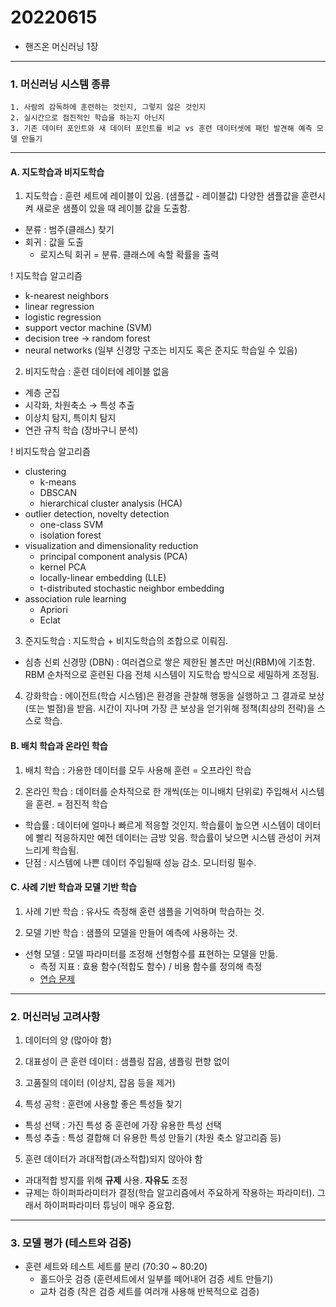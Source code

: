 # 20220615

- 핸즈온 머신러닝 1장
 
---

### 1. 머신러닝 시스템 종류
    1. 사람의 감독하에 훈련하는 것인지, 그렇지 않은 것인지
    2. 실시간으로 점진적인 학습을 하는지 아닌지
    3. 기존 데이터 포인트와 새 데이터 포인트를 비교 vs 훈련 데이터셋에 패턴 발견해 예측 모델 만들기
    

---

#### A. 지도학습과 비지도학습

1) 지도학습 : 훈련 세트에 레이블이 있음. (샘플값 - 레이블값) 다양한 샘플값을 훈련시켜 새로운 샘플이 있을 때 레이블 값을 도출함.

- 분류 : 범주(클래스) 찾기
- 회귀 : 값을 도출
    - 로지스틱 회귀 = 분류. 클래스에 속할 확률을 출력
    

! 지도학습 알고리즘

- k-nearest neighbors
- linear regression
- logistic regression
- support vector machine (SVM)
- decision tree → random forest
- neural networks (일부 신경망 구조는 비지도 혹은 준지도 학습일 수 있음)

2) 비지도학습 : 훈련 데이터에 레이블 없음

- 계층 군집
- 시각화, 차원축소 → 특성 추출
- 이상치 탐지, 특이치 탐지
- 연관 규칙 학습 (장바구니 분석)

! 비지도학습 알고리즘

- clustering
    - k-means
    - DBSCAN
    - hierarchical cluster analysis (HCA)
- outlier detection, novelty detection
    - one-class SVM
    - isolation forest
- visualization and dimensionality reduction
    - principal component analysis (PCA)
    - kernel PCA
    - locally-linear embedding (LLE)
    - t-distributed stochastic neighbor embedding
- association rule learning
    - Apriori
    - Eclat

3) 준지도학습 : 지도학습 + 비지도학습의 조합으로 이뤄짐. 

- 심층 신뢰 신경망 (DBN) : 여러겹으로 쌓은 제한된 볼츠만 머신(RBM)에 기초함. RBM 순차적으로 훈련된 다음 전체 시스템이 지도학습 방식으로 세밀하게 조정됨.

4) 강화학습 : 에이전트(학습 시스템)은 환경을 관찰해 행동을 실행하고 그 결과로 보상(또는 벌점)을 받음. 시간이 지나며 가장 큰 보상을 얻기위해 정책(최상의 전략)을 스스로 학습.

#### B. 배치 학습과 온라인 학습

1) 배치 학습 : 가용한 데이터를 모두 사용해 훈련 = 오프라인 학습

2) 온라인 학습 : 데이터를 순차적으로 한 개씩(또는 미니배치 단위로) 주입해서 시스템을 훈련. = 점진적 학습

- 학습률 : 데이터에 얼마나 빠르게 적응할 것인지. 학습률이 높으면 시스템이 데이터에 빨리 적응하지만 예전 데이터는 금방 잊음. 학습률이 낮으면 시스템 관성이 커져 느리게 학습됨.
- 단점 : 시스템에 나쁜 데이터 주입될때 성능 감소. 모니터링 필수.

#### C. 사례 기반 학습과 모델 기반 학습

1) 사례 기반 학습 : 유사도 측정해 훈련 샘플을 기억하며 학습하는 것.

2) 모델 기반 학습 : 샘플의 모델을 만들어 예측에 사용하는 것.

- 선형 모델 : 모델 파라미터를 조정해 선형함수를 표현하는 모델을 만듦.
    - 측정 지표 : 효용 함수(적합도 함수) / 비용 함수를 정의해 측정
    - [연습 문제](./practice/01_practice.ipynb)
    

---

### 2. 머신러닝 고려사항

1) 데이터의 양 (많아야 함)

2) 대표성이 큰 훈련 데이터 : 샘플링 잡음, 샘플링 편향 없이

3) 고품질의 데이터 (이상치, 잡음 등을 제거)

4) 특성 공학 : 훈련에 사용할 좋은 특성들 찾기 

- 특성 선택 : 가진 특성 중 훈련에 가장 유용한 특성 선택
- 특성 추출 : 특성 결합해 더 유용한 특성 만들기 (차원 축소 알고리즘 등)

5) 훈련 데이터가 과대적합(과소적합)되지 않아야 함

- 과대적합 방지를 위해 **규제** 사용. **자유도** 조정
- 규제는 하이퍼파라미터가 결정(학습 알고리즘에서 주요하게 작용하는 파라미터). 그래서 하이퍼파라미터 튜닝이 매우 중요함.

---

### 3. 모델 평가 (테스트와 검증)

- 훈련 세트와 테스트 세트를 분리 (70:30 ~ 80:20)
    - 홀드아웃 검증 (훈련세트에서 일부를 떼어내어 검증 세트 만들기)
    - 교차 검증 (작은 검증 세트를 여러개 사용해 반복적으로 검증)